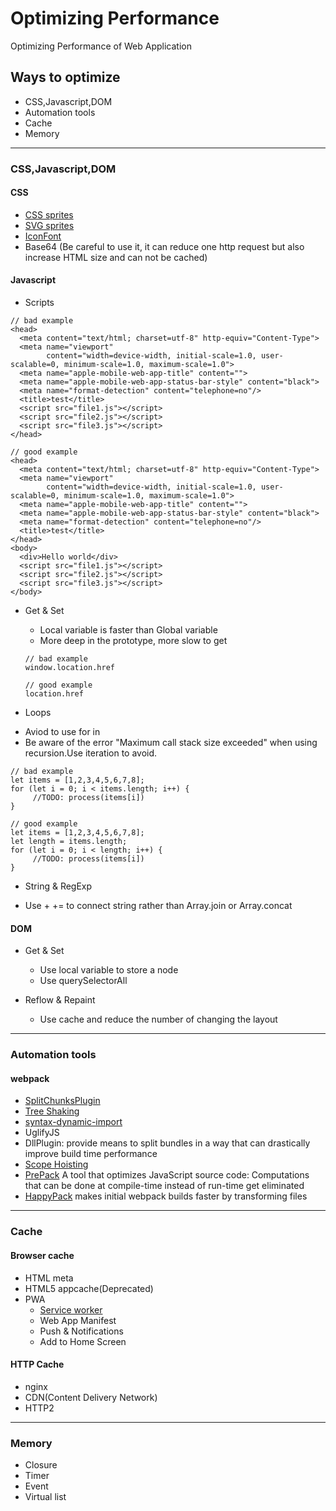 # Optimizing Performance
Optimizing Performance of Web Application
## Ways to optimize
  * CSS,Javascript,DOM
  * Automation tools
  * Cache
  * Memory
***

### CSS,Javascript,DOM
  #### CSS
  * [CSS sprites](https://spritegen.website-performance.org)   
  * [SVG sprites](https://w3bits.com/svg-sprites/)
  * [IconFont](https://www.icofont.com/)
  * Base64 (Be careful to use it, it can reduce one http request but also increase HTML size and can not be cached)
  
  #### Javascript
  * Scripts  
  ```
  // bad example
  <head>
    <meta content="text/html; charset=utf-8" http-equiv="Content-Type">
    <meta name="viewport"
          content="width=device-width, initial-scale=1.0, user-scalable=0, minimum-scale=1.0, maximum-scale=1.0">
    <meta name="apple-mobile-web-app-title" content="">
    <meta name="apple-mobile-web-app-status-bar-style" content="black">
    <meta name="format-detection" content="telephone=no"/>
    <title>test</title>
    <script src="file1.js"></script>
    <script src="file2.js"></script>
    <script src="file3.js"></script>
  </head>
  ```
  ```
  // good example
  <head>
    <meta content="text/html; charset=utf-8" http-equiv="Content-Type">
    <meta name="viewport"
          content="width=device-width, initial-scale=1.0, user-scalable=0, minimum-scale=1.0, maximum-scale=1.0">
    <meta name="apple-mobile-web-app-title" content="">
    <meta name="apple-mobile-web-app-status-bar-style" content="black">
    <meta name="format-detection" content="telephone=no"/>
    <title>test</title>
  </head>
  <body>
    <div>Hello world</div>
    <script src="file1.js"></script>
    <script src="file2.js"></script>
    <script src="file3.js"></script>
  </body>
  ```
  
  * Get & Set
    - Local variable is faster than Global variable
    - More deep in the prototype, more slow to get
    ```
    // bad example
    window.location.href
    
    // good example
    location.href
    ```
    
  * Loops
   - Aviod to use for in
   - Be aware of the error "Maximum call stack size exceeded" when using recursion.Use iteration to avoid.
   ```
   // bad example
   let items = [1,2,3,4,5,6,7,8];
   for (let i = 0; i < items.length; i++) {
        //TODO: process(items[i])
   }
   
   // good example
   let items = [1,2,3,4,5,6,7,8];
   let length = items.length;
   for (let i = 0; i < length; i++) {
        //TODO: process(items[i])
   }
   ```
    
  * String & RegExp
   - Use + += to connect string rather than Array.join or Array.concat
   
   #### DOM
   * Get & Set
     - Use local variable to store a node
     - Use querySelectorAll
    
   * Reflow & Repaint
     - Use cache and reduce the number of changing the layout

***

### Automation tools
 #### webpack 
  - [SplitChunksPlugin](https://www.webpackjs.com/plugins/split-chunks-plugin/)
  - [Tree Shaking](https://webpack.js.org/guides/tree-shaking/)
  - [syntax-dynamic-import](https://webpack.wuhaolin.cn/4%E4%BC%98%E5%8C%96/4-12%E6%8C%89%E9%9C%80%E5%8A%A0%E8%BD%BD.html)
  - UglifyJS
  - DllPlugin: provide means to split bundles in a way that can drastically improve build time performance
  - [Scope Hoisting](https://webpack.wuhaolin.cn/4%E4%BC%98%E5%8C%96/4-14%E5%BC%80%E5%90%AFScopeHoisting.html)
  - [PrePack](https://prepack.io/) A tool that optimizes JavaScript source code: Computations that can be done at compile-time instead of run-time get eliminated
  - [HappyPack](https://github.com/amireh/happypack) makes initial webpack builds faster by transforming files
 ***
 
 ### Cache
 #### Browser cache
  - HTML meta
  - HTML5 appcache(Deprecated)
  - PWA
    - [Service worker](https://developer.mozilla.org/en-US/docs/Web/API/Service_Worker_API)
    - Web App Manifest
    - Push & Notifications
    - Add to Home Screen
 #### HTTP Cache
  - nginx 
  - CDN(Content Delivery Network)
  - HTTP2
 ***
 
 ### Memory
  - Closure
  - Timer
  - Event
  - Virtual list
